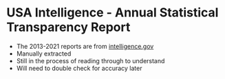 # USA Intelligence - Annual Statistical Transparency Report

- The 2013-2021 reports are from [intelligence.gov](https://www.intelligence.gov/annual-statistical-transparency-report)
- Manually extracted 
- Still in the process of reading through to understand
- Will need to double check for accuracy later

